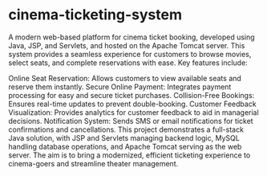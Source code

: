 # cinema-ticketing-system

A modern web-based platform for cinema ticket booking, developed using Java, JSP, and Servlets, and hosted on the Apache Tomcat server. This system provides a seamless experience for customers to browse movies, select seats, and complete reservations with ease. Key features include:

Online Seat Reservation: Allows customers to view available seats and reserve them instantly.
Secure Online Payment: Integrates payment processing for easy and secure ticket purchases.
Collision-Free Bookings: Ensures real-time updates to prevent double-booking.
Customer Feedback Visualization: Provides analytics for customer feedback to aid in managerial decisions.
Notification System: Sends SMS or email notifications for ticket confirmations and cancellations.
This project demonstrates a full-stack Java solution, with JSP and Servlets managing backend logic, MySQL handling database operations, and Apache Tomcat serving as the web server. The aim is to bring a modernized, efficient ticketing experience to cinema-goers and streamline theater management.


